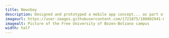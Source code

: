 ```yaml
---
title: Newsboy
description: Designed and prototyped a mobile app concept... as part of my final thesis... when Stories weren't cool...
imageurl: https://user-images.githubusercontent.com/1721875/100802941-8fc11a80-342a-11eb-9ace-5535ce02ec5e.jpg
imagealt: Picture of the Free University of Bozen-Bolzano campus
width: half
---
```

